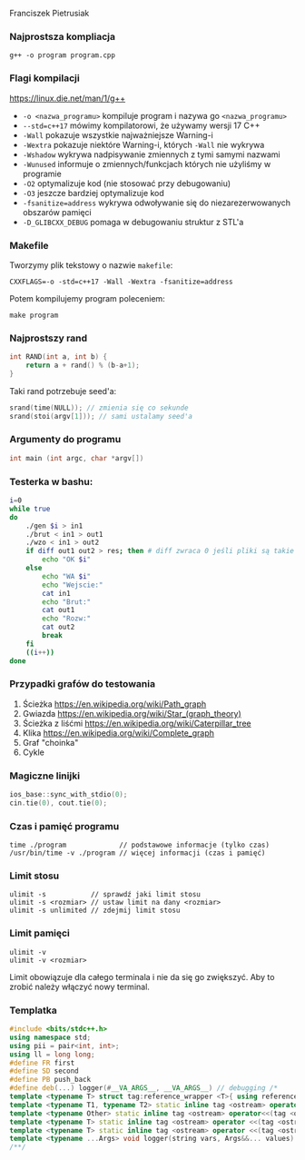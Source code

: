 Franciszek Pietrusiak

### Najprostsza kompliacja
```
g++ -o program program.cpp
```
### Flagi kompilacji
https://linux.die.net/man/1/g++
- `-o <nazwa_programu>` kompiluje program i nazywa go `<nazwa_programu>`
- `--std=c++17` mówimy kompilatorowi, że używamy wersji 17 C++
- `-Wall` pokazuje wszystkie najważniejsze Warning-i
-  `-Wextra` pokazuje niektóre Warning-i, których `-Wall` nie wykrywa
-  `-Wshadow` wykrywa nadpisywanie zmiennych z tymi samymi nazwami
-  `-Wunused` informuje o zmiennych/funkcjach których nie użyliśmy w programie
-  `-O2` optymalizuje kod (nie stosować przy debugowaniu)
-  `-O3` jeszcze bardziej optymalizuje kod
-  `-fsanitize=address` wykrywa odwoływanie się do niezarezerwowanych obszarów pamięci
- `-D_GLIBCXX_DEBUG` pomaga w debugowaniu struktur z STL'a

### Makefile
Tworzymy plik tekstowy o nazwie `makefile`:
```
CXXFLAGS=-o -std=c++17 -Wall -Wextra -fsanitize=address
```
Potem kompilujemy program poleceniem:
```
make program
```
### Najprostszy rand
``` cpp
int RAND(int a, int b) {
	return a + rand() % (b-a+1);
}
```
Taki rand potrzebuje seed'a:
``` cpp
srand(time(NULL)); // zmienia się co sekunde
srand(stoi(argv[1])); // sami ustalamy seed'a
```
### Argumenty do programu
``` cpp
int main (int argc, char *argv[])
```
### Testerka w bashu:
``` sh
i=0
while true
do
	./gen $i > in1
	./brut < in1 > out1
	./wzo < in1 > out2
	if diff out1 out2 > res; then # diff zwraca 0 jeśli pliki są takie same
		echo "OK $i"
	else
		echo "WA $i"
		echo "Wejscie:"
		cat in1
		echo "Brut:"
		cat out1
		echo "Rozw:"
		cat out2
		break
	fi
	((i++))
done
```
### Przypadki grafów do testowania

1) Ścieżka https://en.wikipedia.org/wiki/Path_graph
2) Gwiazda https://en.wikipedia.org/wiki/Star_(graph_theory)
3) Ścieżka z liśćmi https://en.wikipedia.org/wiki/Caterpillar_tree
4) Klika https://en.wikipedia.org/wiki/Complete_graph
5) Graf "choinka"
6) Cykle
### Magiczne linijki
``` cpp
ios_base::sync_with_stdio(0);
cin.tie(0), cout.tie(0);
```
### Czas i pamięć programu
```
time ./program             // podstawowe informacje (tylko czas)
/usr/bin/time -v ./program // więcej informacji (czas i pamięć)
```
### Limit stosu
```
ulimit -s           // sprawdź jaki limit stosu
ulimit -s <rozmiar> // ustaw limit na dany <rozmiar>
ulimit -s unlimited // zdejmij limit stosu
```
### Limit pamięci
```
ulimit -v
ulimit -v <rozmiar>
```
Limit obowiązuje dla całego terminala i nie da się go zwiększyć. Aby to zrobić należy włączyć nowy terminal.

### Templatka
``` cpp
#include <bits/stdc++.h>
using namespace std;
using pii = pair<int, int>;
using ll = long long;
#define FR first
#define SD second
#define PB push_back
#define deb(...) logger(#__VA_ARGS__, __VA_ARGS__) // debugging /*
template <typename T> struct tag:reference_wrapper <T>{ using reference_wrapper <T>::reference_wrapper; };
template <typename T1, typename T2> static inline tag <ostream> operator<<(tag <ostream> os, pair<T1, T2> const& p){ return os.get()<<"{"<<p.first<<", "<<p.second<<"}", os;}
template <typename Other> static inline tag <ostream> operator<<(tag <ostream> os, Other const& o){ os.get()<<o; return os; }
template <typename T> static inline tag <ostream> operator <<(tag <ostream> os, vector <T> const& v){ os.get()<<"["; for (int i=0; i<v.size(); i++) if (i!=v.size()-1) os.get()<<v[i]<<", "; else os.get()<<v[i]; return os.get()<<"]", os; }
template <typename T> static inline tag <ostream> operator <<(tag <ostream> os, set <T> const& s){ vector <T> v; for (auto i: s) v.push_back(i); os.get()<<"["; for (int i=0; i<v.size(); i++) if (i!=v.size()-1) os.get()<<v[i]<<", "; else os.get()<<v[i]; return os.get()<<"]", os; }
template <typename ...Args> void logger(string vars, Args&&... values) { cout<<"[ "<<vars<<" = "; string delim=""; (..., (cout<<delim<<values, delim=", ")); cout <<" ]\n"; }
/**/
```